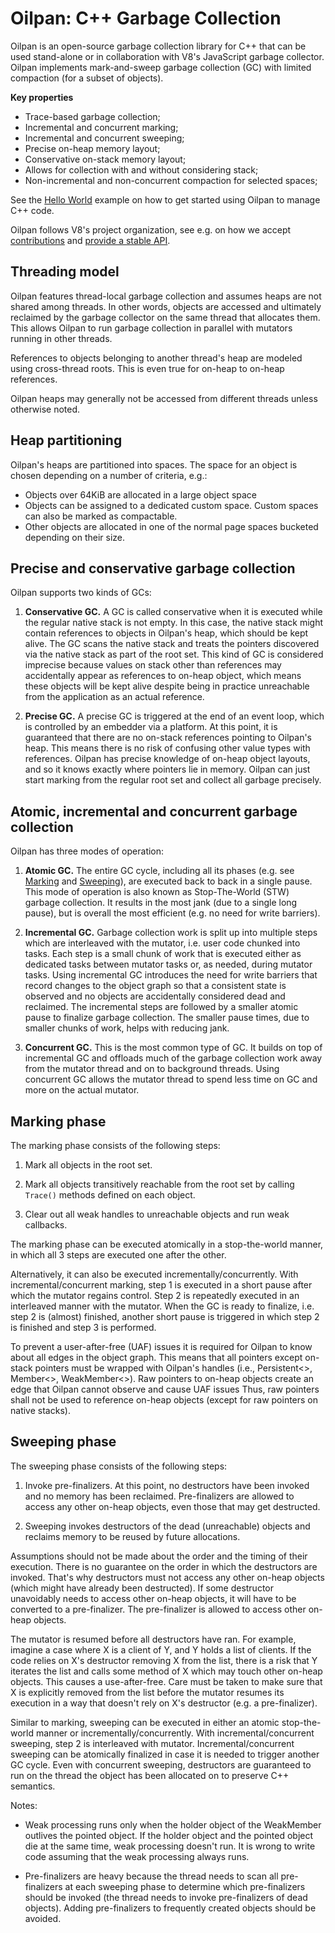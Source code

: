 # Oilpan: C++ Garbage Collection

Oilpan is an open-source garbage collection library for C++ that can be used stand-alone or in collaboration with V8's JavaScript garbage collector.
Oilpan implements mark-and-sweep garbage collection (GC) with limited compaction (for a subset of objects).

**Key properties**

- Trace-based garbage collection;
- Incremental and concurrent marking;
- Incremental and concurrent sweeping;
- Precise on-heap memory layout;
- Conservative on-stack memory layout;
- Allows for collection with and without considering stack;
- Non-incremental and non-concurrent compaction for selected spaces;

See the [Hello World](https://chromium.googlesource.com/v8/v8/+/main/samples/cppgc/hello-world.cc) example on how to get started using Oilpan to manage C++ code.

Oilpan follows V8's project organization, see e.g. on how we accept [contributions](https://v8.dev/docs/contribute) and [provide a stable API](https://v8.dev/docs/api).

## Threading model

Oilpan features thread-local garbage collection and assumes heaps are not shared among threads.
In other words, objects are accessed and ultimately reclaimed by the garbage collector on the same thread that allocates them.
This allows Oilpan to run garbage collection in parallel with mutators running in other threads.

References to objects belonging to another thread's heap are modeled using cross-thread roots.
This is even true for on-heap to on-heap references.

Oilpan heaps may generally not be accessed from different threads unless otherwise noted.

## Heap partitioning

Oilpan's heaps are partitioned into spaces.
The space for an object is chosen depending on a number of criteria, e.g.:

- Objects over 64KiB are allocated in a large object space
- Objects can be assigned to a dedicated custom space.
  Custom spaces can also be marked as compactable.
- Other objects are allocated in one of the normal page spaces bucketed depending on their size.

## Precise and conservative garbage collection

Oilpan supports two kinds of GCs:

1. **Conservative GC.**
A GC is called conservative when it is executed while the regular native stack is not empty.
In this case, the native stack might contain references to objects in Oilpan's heap, which should be kept alive.
The GC scans the native stack and treats the pointers discovered via the native stack as part of the root set.
This kind of GC is considered imprecise because values on stack other than references may accidentally appear as references to on-heap object, which means these objects will be kept alive despite being in practice unreachable from the application as an actual reference.

2. **Precise GC.**
A precise GC is triggered at the end of an event loop, which is controlled by an embedder via a platform.
At this point, it is guaranteed that there are no on-stack references pointing to Oilpan's heap.
This means there is no risk of confusing other value types with references.
Oilpan has precise knowledge of on-heap object layouts, and so it knows exactly where pointers lie in memory.
Oilpan can just start marking from the regular root set and collect all garbage precisely.

## Atomic, incremental and concurrent garbage collection

Oilpan has three modes of operation:

1. **Atomic GC.**
The entire GC cycle, including all its phases (e.g. see [Marking](#Marking-phase) and [Sweeping](#Sweeping-phase)), are executed back to back in a single pause.
This mode of operation is also known as Stop-The-World (STW) garbage collection.
It results in the most jank (due to a single long pause), but is overall the most efficient (e.g. no need for write barriers).

2. **Incremental GC.**
Garbage collection work is split up into multiple steps which are interleaved with the mutator, i.e. user code chunked into tasks.
Each step is a small chunk of work that is executed either as dedicated tasks between mutator tasks or, as needed, during mutator tasks.
Using incremental GC introduces the need for write barriers that record changes to the object graph so that a consistent state is observed and no objects are accidentally considered dead and reclaimed.
The incremental steps are followed by a smaller atomic pause to finalize garbage collection.
The smaller pause times, due to smaller chunks of work, helps with reducing jank.

3. **Concurrent GC.**
This is the most common type of GC.
It builds on top of incremental GC and offloads much of the garbage collection work away from the mutator thread and on to background threads.
Using concurrent GC allows the mutator thread to spend less time on GC and more on the actual mutator.

## Marking phase

The marking phase consists of the following steps:

1. Mark all objects in the root set.

2. Mark all objects transitively reachable from the root set by calling `Trace()` methods defined on each object.

3. Clear out all weak handles to unreachable objects and run weak callbacks.

The marking phase can be executed atomically in a stop-the-world manner, in which all 3 steps are executed one after the other.

Alternatively, it can also be executed incrementally/concurrently.
With incremental/concurrent marking, step 1 is executed in a short pause after which the mutator regains control.
Step 2 is repeatedly executed in an interleaved manner with the mutator.
When the GC is ready to finalize, i.e. step 2 is (almost) finished, another short pause is triggered in which step 2 is finished and step 3 is performed.

To prevent a user-after-free (UAF) issues it is required for Oilpan to know about all edges in the object graph.
This means that all pointers except on-stack pointers must be wrapped with Oilpan's handles (i.e., Persistent<>, Member<>, WeakMember<>).
Raw pointers to on-heap objects create an edge that Oilpan cannot observe and cause UAF issues
Thus, raw pointers shall not be used to reference on-heap objects (except for raw pointers on native stacks).

## Sweeping phase

The sweeping phase consists of the following steps:

1. Invoke pre-finalizers.
At this point, no destructors have been invoked and no memory has been reclaimed.
Pre-finalizers are allowed to access any other on-heap objects, even those that may get destructed.

2. Sweeping invokes destructors of the dead (unreachable) objects and reclaims memory to be reused by future allocations.

Assumptions should not be made about the order and the timing of their execution.
There is no guarantee on the order in which the destructors are invoked.
That's why destructors must not access any other on-heap objects (which might have already been destructed).
If some destructor unavoidably needs to access other on-heap objects, it will have to be converted to a pre-finalizer.
The pre-finalizer is allowed to access other on-heap objects.

The mutator is resumed before all destructors have ran.
For example, imagine a case where X is a client of Y, and Y holds a list of clients.
If the code relies on X's destructor removing X from the list, there is a risk that Y iterates the list and calls some method of X which may touch other on-heap objects.
This causes a use-after-free.
Care must be taken to make sure that X is explicitly removed from the list before the mutator resumes its execution in a way that doesn't rely on X's destructor (e.g. a pre-finalizer).

Similar to marking, sweeping can be executed in either an atomic stop-the-world manner or incrementally/concurrently.
With incremental/concurrent sweeping, step 2 is interleaved with mutator.
Incremental/concurrent sweeping can be atomically finalized in case it is needed to trigger another GC cycle.
Even with concurrent sweeping, destructors are guaranteed to run on the thread the object has been allocated on to preserve C++ semantics.

Notes:

* Weak processing runs only when the holder object of the WeakMember outlives the pointed object.
If the holder object and the pointed object die at the same time, weak processing doesn't run.
It is wrong to write code assuming that the weak processing always runs.

* Pre-finalizers are heavy because the thread needs to scan all pre-finalizers at each sweeping phase to determine which pre-finalizers should be invoked (the thread needs to invoke pre-finalizers of dead objects).
Adding pre-finalizers to frequently created objects should be avoided.
